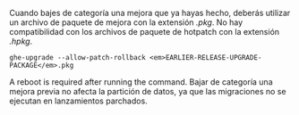 Cuando bajes de categoría una mejora que ya hayas hecho, deberás utilizar un archivo de paquete de mejora con la extensión *.pkg*. No hay compatibilidad con los archivos de paquete de hotpatch con la extensión *.hpkg*.

```shell
ghe-upgrade --allow-patch-rollback <em>EARLIER-RELEASE-UPGRADE-PACKAGE</em>.pkg
```

A reboot is required after running the command. Bajar de categoría una mejora previa no afecta la partición de datos, ya que las migraciones no se ejecutan en lanzamientos parchados.
